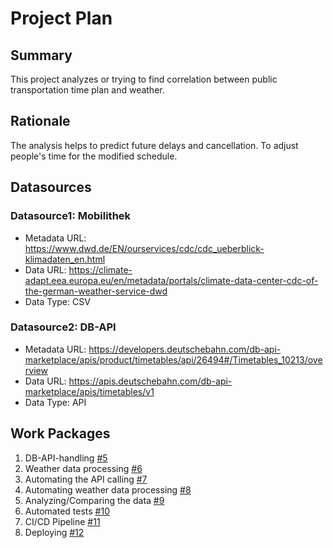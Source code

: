 # Project Plan

## Summary

<!-- Describe your data science project in max. 5 sentences. -->
This project analyzes or trying to find correlation between public transportation time plan and weather.

## Rationale

<!-- Outline the impact of the analysis, e.g. which pains it solves. -->
The analysis helps to predict future delays and cancellation. To adjust people's time for the modified schedule. 

## Datasources
### Datasource1: Mobilithek
* Metadata URL: https://www.dwd.de/EN/ourservices/cdc/cdc_ueberblick-klimadaten_en.html
* Data URL: https://climate-adapt.eea.europa.eu/en/metadata/portals/climate-data-center-cdc-of-the-german-weather-service-dwd
* Data Type: CSV

### Datasource2: DB-API
* Metadata URL: https://developers.deutschebahn.com/db-api-marketplace/apis/product/timetables/api/26494#/Timetables_10213/overview
* Data URL: https://apis.deutschebahn.com/db-api-marketplace/apis/timetables/v1
* Data Type: API

## Work Packages

1. DB-API-handling [#5][i1]
2. Weather data processing [#6][i2]
3. Automating the API calling [#7][i3]
4. Automating weather data processing [#8][i4]
5. Analyzing/Comparing the data [#9][i5]
6. Automated tests [#10][i6]
7. CI/CD Pipeline [#11][i7]
8. Deploying [#12][i8]



[i1]: https://github.com/HassanRady/2023-amse-template/issues/5
[i2]: https://github.com/HassanRady/2023-amse-template/issues/6
[i3]: https://github.com/HassanRady/2023-amse-template/issues/7
[i4]: https://github.com/HassanRady/2023-amse-template/issues/8
[i5]: https://github.com/HassanRady/2023-amse-template/issues/9
[i6]: https://github.com/HassanRady/2023-amse-template/issues/10
[i7]: https://github.com/HassanRady/2023-amse-template/issues/11
[i8]: https://github.com/HassanRady/2023-amse-template/issues/12






